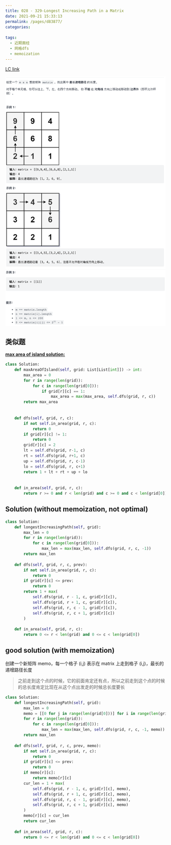 ```yaml
---
title: 028 - 329-Longest Increasing Path in a Matrix
date: 2021-09-21 15:33:13
permalink: /pages/d83877/
categories:

tags:
  - 近期面经
  - 网格dfs
  - memoization
---
```

[LC link](https://leetcode.com/problems/longest-increasing-path-in-a-matrix/)


![](https://raw.githubusercontent.com/emmableu/image/master/329-0.png)
![](https://raw.githubusercontent.com/emmableu/image/master/329-1.png)

## 类似题
**[max area of island solution:](https://emmableu.github.io/blog/pages/9a6733)**
```python
class Solution:
    def maxAreaOfIsland(self, grid: List[List[int]]) -> int:
        max_area = 0
        for r in range(len(grid)):
            for c in range(len(grid[0])):
                if grid[r][c] == 1:
                    max_area = max(max_area, self.dfs(grid, r, c))
        return max_area
        
        
    def dfs(self, grid, r, c):
        if not self.in_area(grid, r, c):
            return 0
        if grid[r][c] != 1:
            return 0
        grid[r][c] = 2
        lt = self.dfs(grid, r-1, c)
        rt = self.dfs(grid, r+1, c)
        up = self.dfs(grid, r, c-1)
        lo = self.dfs(grid, r, c+1)
        return 1 + lt + rt + up + lo


    def in_area(self, grid, r, c):
        return r >= 0 and r < len(grid) and c >= 0 and c < len(grid[0])

```

## Solution (without memoization, not optimal)

```python
class Solution:
	def longestIncreasingPath(self, grid):
		max_len = 0
		for r in range(len(grid)):
			for c in range(len(grid[0])):
				max_len = max(max_len, self.dfs(grid, r, c, -1))
		return max_len

	def dfs(self, grid, r, c, prev):
		if not self.in_area(grid, r, c):
			return 0
		if grid[r][c] <= prev:
			return 0
		return 1 + max(
			self.dfs(grid, r - 1, c, grid[r][c]),
			self.dfs(grid, r + 1, c, grid[r][c]),
			self.dfs(grid, r, c - 1, grid[r][c]),
			self.dfs(grid, r, c + 1, grid[r][c])
		)

	def in_area(self, grid, r, c):
		return 0 <= r < len(grid) and 0 <= c < len(grid[0])
```


## good solution (with memoization)
创建一个新矩阵 memo，每一个格子 (i,j) 表示在 matrix 上走到格子 (i,j)，最长的递增路径长度
> 之前走到这个点的时候，它的前面肯定还有点，所以之前走到这个点的时候的总长度肯定比现在从这个点出发走的时候总长度要长

```python
class Solution:
	def longestIncreasingPath(self, grid):
		max_len = 0
		memo = [[0 for j in range(len(grid[0]))] for i in range(len(grid))]
		for r in range(len(grid)):
			for c in range(len(grid[0])):
				max_len = max(max_len, self.dfs(grid, r, c, -1, memo))
		return max_len

	def dfs(self, grid, r, c, prev, memo):
		if not self.in_area(grid, r, c):
			return 0
		if grid[r][c] <= prev:
			return 0
		if memo[r][c]:
			return memo[r][c]
		cur_len = 1 + max(
			self.dfs(grid, r - 1, c, grid[r][c], memo),
			self.dfs(grid, r + 1, c, grid[r][c], memo),
			self.dfs(grid, r, c - 1, grid[r][c], memo),
			self.dfs(grid, r, c + 1, grid[r][c], memo)
		)
		memo[r][c] = cur_len 
		return cur_len

	def in_area(self, grid, r, c):
		return 0 <= r < len(grid) and 0 <= c < len(grid[0])
```

